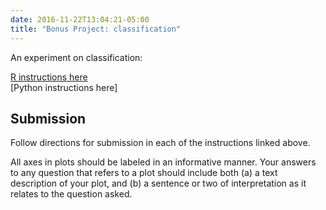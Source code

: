 ```yaml
---
date: 2016-11-22T13:04:21-05:00
title: "Bonus Project: classification"
---
```


An experiment on classification:

[R instructions here](classification_zillow/)  
[Python instructions here]

## Submission

Follow directions for submission in each of the instructions linked above.

All axes in plots should be labeled in an informative manner. Your answers to any question that refers to a plot should include both (a) a text description of your plot, and (b) a sentence or two of interpretation as it relates to the question asked.

